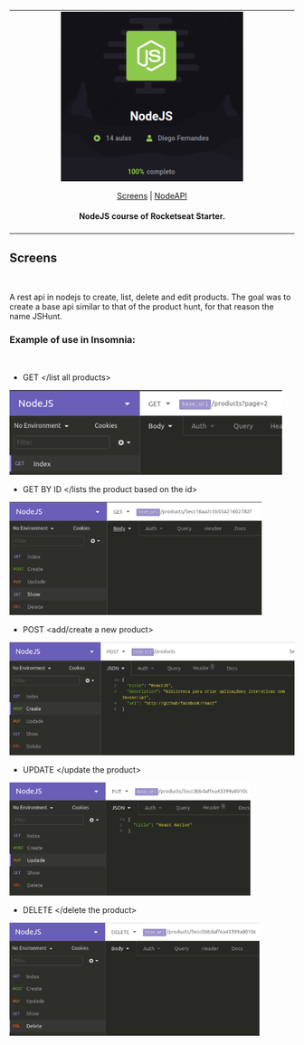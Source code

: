 <table align="center"><tr><td align="center" width="9999">

<img src="https://raw.githubusercontent.com/EmmanuellaAlbuquerque/starter_rocketseat/master/images/nodejs.png" alt="js" height="300">

<br>

[Screens](#Screens) |
[NodeAPI](https://github.com/EmmanuellaAlbuquerque/starter_rocketseat/tree/master/curso-NodeJS/node-api)

#### NodeJS course of Rocketseat Starter.

</td></tr></table>


## Screens
<br>

A rest api in nodejs to create, list, delete and edit products. The goal was to create a base api similar to that of the product hunt, for that reason the name JSHunt.

### Example of use in Insomnia:
<br>

- GET </list all products>
<img src="images/Insomnia/get.png" alt="get" height="150">

- GET BY ID </lists the product based on the id>
<img src="images/Insomnia/get_show.png" alt="getByID" height="200">

- POST <add/create a new product>
<img src="images/Insomnia/post.png" alt="post" height="200">

- UPDATE </update the product>
<img src="images/Insomnia/update.png" alt="update" height="200">

- DELETE </delete the product>
<img src="images/Insomnia/delete.png" alt="delete" height="200">






